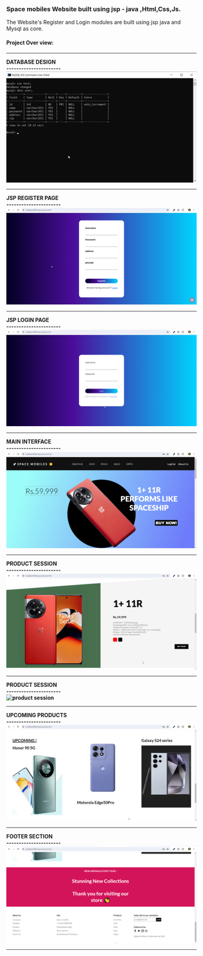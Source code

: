 <h3>Space mobiles Website built using jsp - java ,Html,Css,Js.</h3>
The Website's Register and Login modules are built using jsp java and Mysql as core.<br>
<h4>Project Over view:<h4>
<hr></hr>
DATABASE DESIGN <br>
----------------------<br>
<img src="Project images/DB design.png"><br>
<hr>
JSP REGISTER PAGE<br>
----------------------<br>
<img src="Project images/jsp register page.png" alt="jsp register page"><br>
<hr>
JSP LOGIN PAGE<br>
----------------------<br>
<img src="Project images/jsp login page.png" alt="jsp login page"><br>
<hr>
MAIN INTERFACE<br>
----------------------<br>
<img src="Project images/main interface.png" alt="main interface"><br>
<hr>
PRODUCT SESSION<br>
----------------------<br>
<img src="Project images/product session.png" alt="product session"><br>
<hr>
PRODUCT SESSION<br>
----------------------<br>
<img src="Project images/product session2.png" alt="product session"><br>
<hr>
 UPCOMING PRODUCTS<br>
----------------------<br>
<img src="Project images/upcoming products.png" alt="upcoming products"><br>
<hr>
 FOOTER SECTION<br>
----------------------<br>
<img src="Project images/footer.png" alt="footer"><br>
<hr>

